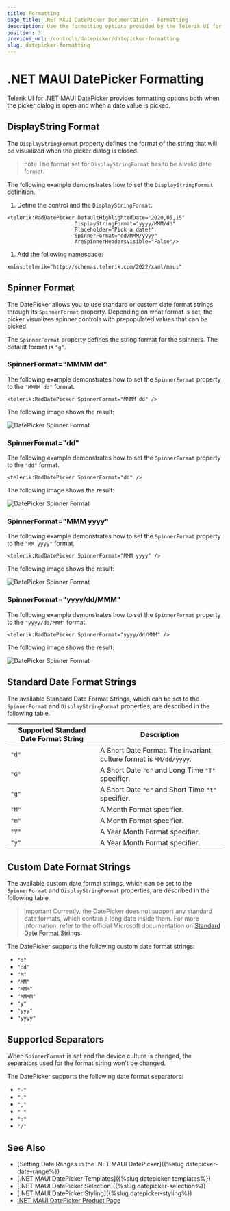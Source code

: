 ```yaml
---
title: Formatting
page_title: .NET MAUI DatePicker Documentation - Formatting
description: Use the formatting options provided by the Telerik UI for .NET MAUI DatePicker control.
position: 3
previous_url: /controls/datepicker/datepicker-formatting
slug: datepicker-formatting
---
```


# .NET MAUI DatePicker Formatting

Telerik UI for .NET MAUI DatePicker provides formatting options both when the picker dialog is open and when a date value is picked.

## DisplayString Format

The `DisplayStringFormat` property defines the format of the string that will be visualized when the picker dialog is closed.

>note The format set for `DisplayStringFormat` has to be a valid date format.

The following example demonstrates how to set the `DisplayStringFormat` definition.

1. Define the control and the `DisplayStringFormat`.

 ```XAML
<telerik:RadDatePicker DefaultHighlightedDate="2020,05,15"
                       DisplayStringFormat="yyyy/MMM/dd"
                       Placeholder="Pick a date!"
                       SpinnerFormat="dd/MMM/yyyy"
                       AreSpinnerHeadersVisible="False"/>
 ```

1. Add the following namespace:

 ```XAML
xmlns:telerik="http://schemas.telerik.com/2022/xaml/maui"
 ```

## Spinner Format

The DatePicker allows you to use standard or custom date format strings through its `SpinnerFormat` property. Depending on what format is set, the picker visualizes spinner controls with prepopulated values that can be picked.

The `SpinnerFormat` property defines the string format for the spinners. The default format is `"g"`.

### SpinnerFormat="MMMM dd"

The following example demonstrates how to set the `SpinnerFormat` property to the `"MMMM dd"` format.

```XAML
<telerik:RadDatePicker SpinnerFormat="MMMM dd" />
```

The following image shows the result:

![DatePicker Spinner Format](images/datepicker-string-format-mmmm-dd.png)

### SpinnerFormat="dd"

The following example demonstrates how to set the `SpinnerFormat` property to the `"dd"` format.

```XAML
<telerik:RadDatePicker SpinnerFormat="dd" />
```

The following image shows the result:

![DatePicker Spinner Format](images/datepicker-string-format-dd.png)

### SpinnerFormat="MMM yyyy"

The following example demonstrates how to set the `SpinnerFormat` property to the `"MM yyyy"` format.

```XAML
<telerik:RadDatePicker SpinnerFormat="MMM yyyy" />
```

The following image shows the result:

![DatePicker Spinner Format](images/datepicker-string-format-mmm-yyyy.png)

### SpinnerFormat="yyyy/dd/MMM"

The following example demonstrates how to set the `SpinnerFormat` property to the `"yyyy/dd/MMM"` format.

```XAML
<telerik:RadDatePicker SpinnerFormat="yyyy/dd/MMM" />
```

The following image shows the result:

![DatePicker Spinner Format](images/datepicker-string-format-yyyy-dd-MMM.png)

## Standard Date Format Strings

The available Standard Date Format Strings, which can be set to the `SpinnerFormat` and `DisplayStringFormat` properties, are described in the following table.

| Supported Standard Date Format String | Description |
| -------- | -------- |
| `"d"` | A Short Date Format. The invariant culture format is `MM/dd/yyyy`. |
| `"G"` | A Short Date `"d"` and Long Time `"T"` specifier. |
| `"g"` | A Short Date `"d"` and Short Time `"t"` specifier. |
| `"M"` | A Month Format specifier. |
| `"m"` | A Month Format specifier. |
| `"Y"` | A Year Month Format specifier. |
| `"y"` | A Year Month Format specifier. |

## Custom Date Format Strings

The available custom date format strings, which can be set to the `SpinnerFormat` and `DisplayStringFormat` properties, are described in the following table.

>important Currently, the DatePicker does not support any standard date formats, which contain a long date inside them. For more information, refer to the official Microsoft documentation on [Standard Date Format Strings](https://docs.microsoft.com/en-us/dotnet/standard/base-types/standard-date-and-time-format-strings).

The DatePicker supports the following custom date format strings:

* `"d"`
* `"dd"`
* `"M"`
* `"MM"`
* `"MMM"`
* `"MMMM"`
* `"y"`
* `"yyy"`
* `"yyyy"`

## Supported Separators

When `SpinnerFormat` is set and the device culture is changed, the separators used for the format string won't be changed.

The DatePicker supports the following date format separators:

* `"-"`
* `"."`
* `","`
* `" "`
* `":"`
* `"/"`

## See Also

- [Setting Date Ranges in the .NET MAUI DatePicker]({%slug datepicker-date-range%})
- [.NET MAUI DatePicker Templates]({%slug datepicker-templates%})
- [.NET MAUI DatePicker Selection]({%slug datepicker-selection%})
- [.NET MAUI DatePicker Styling]({%slug datepicker-styling%})
- [.NET MAUI DatePicker Product Page](https://www.telerik.com/maui-ui/datepicker)
